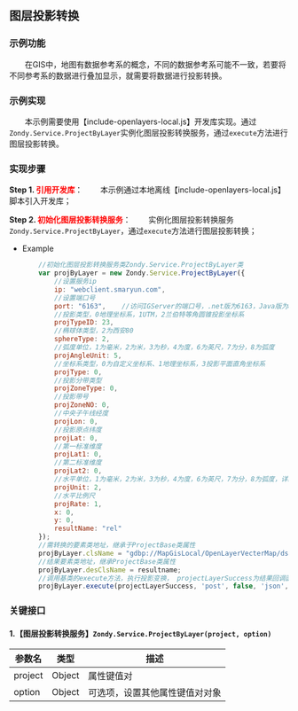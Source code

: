 ## 图层投影转换

### 示例功能
&ensp;&ensp;&ensp;&ensp;在GIS中，地图有数据参考系的概念，不同的数据参考系可能不一致，若要将不同参考系的数据进行叠加显示，就需要将数据进行投影转换。

### 示例实现
&ensp;&ensp;&ensp;&ensp;本示例需要使用【include-openlayers-local.js】开发库实现。通过`Zondy.Service.ProjectByLayer`实例化图层投影转换服务，通过`execute`方法进行图层投影转换。

### 实现步骤

**Step 1. <font color=red>引用开发库</font>**：
&ensp;&ensp;&ensp;&ensp;本示例通过本地离线【include-openlayers-local.js】脚本引入开发库；

**Step 2. <font color=red>初始化图层投影转换服务</font>**：
&ensp;&ensp;&ensp;&ensp;实例化图层投影转换服务`Zondy.Service.ProjectByLayer`，通过`execute`方法进行图层投影转换；

* Example

    ```javascript
        //初始化图层投影转换服务类Zondy.Service.ProjectByLayer类
        var projByLayer = new Zondy.Service.ProjectByLayer({
            //设置服务ip
            ip: "webclient.smaryun.com",
            //设置端口号
            port: "6163",    //访问IGServer的端口号，.net版为6163，Java版为8089,
            //投影类型，0地理坐标系，1UTM，2兰伯特等角圆锥投影坐标系
            projTypeID: 23,
            //椭球体类型，2为西安80
            sphereType: 2,
            //弧度单位，1为毫米，2为米，3为秒，4为度，6为英尺，7为分，8为弧度
            projAngleUnit: 5,
            //坐标系类型，0为自定义坐标系、1地理坐标系，3投影平面直角坐标系
            projType: 0,
            //投影分带类型
            projZoneType: 0,
            //投影带号
            projZoneNO: 0,
            //中央子午线经度
            projLon: 0,
            //投影原点纬度
            projLat: 0,
            //第一标准维度
            projLat1: 0,
            //第二标准维度
            projLat2: 0,
            //水平单位，1为毫米，2为米，3为秒，4为度，6为英尺，7为分，8为弧度，详细请参见EnumProjAngleUnit
            projUnit: 2,
            //水平比例尺
            projRate: 1,
            x: 0,
            y: 0,
            resultName: "rel"
        });
        //需转换的要素类地址，继承于ProjectBase类属性
        projByLayer.clsName = "gdbp://MapGisLocal/OpenLayerVecterMap/ds/世界地图经纬度/sfcls/世界政区";
        //结果要素类地址，继承ProjectBase类属性
        projByLayer.desClsName = resultname;
        //调用基类的execute方法，执行投影变换， projectLayerSuccess为结果回调函数，服务器请求方式为POST
        projByLayer.execute(projectLayerSuccess, 'post', false, 'json', AnalysisError);
    ```

### 关键接口

#### 1.【图层投影转换服务】`Zondy.Service.ProjectByLayer(project, option)`

|参数名| 类型 |描述|
|-----------|------|----|
|project| Object |属性键值对|
|option| Object |可选项，设置其他属性键值对对象|
